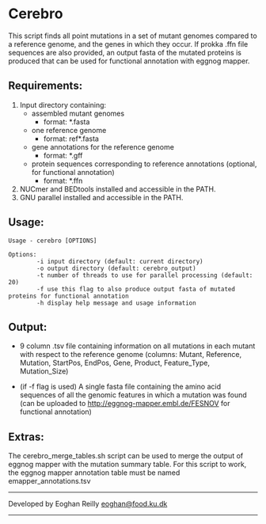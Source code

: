 # Cerebro

This script finds all point mutations in a set of mutant genomes compared to a reference genome, and the genes in which they occur.
If prokka .ffn file sequences are also provided, an output fasta of the mutated proteins is produced that can be used for functional annotation with eggnog mapper.

## Requirements:
1. Input directory containing:
    - assembled mutant genomes
        - format: *.fasta
    - one reference genome
        - format: ref*.fasta
    - gene annotations for the reference genome
        - format: *.gff
    - protein sequences corresponding to reference annotations (optional, for functional annotation)
        - format: *.ffn
4. NUCmer and BEDtools installed and accessible in the PATH.
5. GNU parallel installed and accessible in the PATH.

## Usage:
```text
Usage - cerebro [OPTIONS]

Options:
        -i input directory (default: current directory)
        -o output directory (default: cerebro_output)
        -t number of threads to use for parallel processing (default: 20)
        -f use this flag to also produce output fasta of mutated proteins for functional annotation
        -h display help message and usage information
```

## Output:
- 9 column .tsv file containing information on all mutations in each mutant with respect to the reference genome (columns: Mutant, Reference, Mutation, StartPos, EndPos, Gene, Product, Feature_Type, Mutation_Size)

- (if -f flag is used) A single fasta file containing the amino acid sequences of all the genomic features in which a mutation was found (can be uploaded to http://eggnog-mapper.embl.de/FESNOV for functional annotation)

## Extras:
The cerebro_merge_tables.sh script can be used to merge the output of eggnog mapper with the mutation summary table. For this script to work, the eggnog mapper annotation table must be named emapper_annotations.tsv

************************************************************
Developed by Eoghan Reilly eoghan@food.ku.dk
************************************************************
